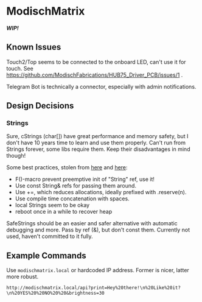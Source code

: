 # ModischMatrix

***WIP!***


## Known Issues
Touch2/Top seems to be connected to the onboard LED, can't use it for touch. See https://github.com/ModischFabrications/HUB75_Driver_PCB/issues/1 .


Telegram Bot is technically a connector, especially with admin notifications. 

## Design Decisions

### Strings
Sure, cStrings (char[]) have great performance and memory safety, but I don't have 10 years time to learn and use them properly. 
Can't run from Strings forever, some libs require them. Keep their disadvantages in mind though!

Some best practices, stolen from [here](https://cpp4arduino.com/2018/11/21/eight-tips-to-use-the-string-class-efficiently.html) and [here](https://www.forward.com.au/pfod/ArduinoProgramming/ArduinoStrings/index.html):
- F()-macro prevent preemptive init of "String" ref, use it!
- Use const String& refs for passing them around. 
- Use +=, which reduces allocations, ideally prefixed with .reserve(n). 
- Use compile time concatenation with spaces. 
- local Strings seem to be okay
- reboot once in a while to recover heap

SafeStrings should be an easier and safer alternative with automatic debugging and more. Pass by ref (&), but don't const them. Currently not used, haven't committed to it fully. 


## Example Commands
Use `modischmatrix.local` or hardcoded IP address. Former is nicer, latter more robust.

`http://modischmatrix.local/api?print=Hey%20there!\n%20Like%20it?\n%20YES%20%20NO%20%20&brightness=30`


